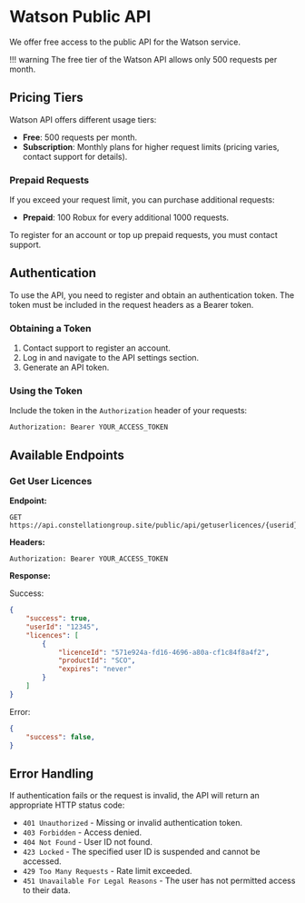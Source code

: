 # Watson Public API

We offer free access to the public API for the Watson service.

!!! warning
    The free tier of the Watson API allows only 500 requests per month.

## Pricing Tiers

Watson API offers different usage tiers:

- **Free**: 500 requests per month.
- **Subscription**: Monthly plans for higher request limits (pricing varies, contact support for details).

### Prepaid Requests

If you exceed your request limit, you can purchase additional requests:

- **Prepaid**: 100 Robux for every additional 1000 requests.

To register for an account or top up prepaid requests, you must contact support.

## Authentication

To use the API, you need to register and obtain an authentication token. The token must be included in the request headers as a Bearer token.

### Obtaining a Token

1. Contact support to register an account.
2. Log in and navigate to the API settings section.
3. Generate an API token.

### Using the Token

Include the token in the `Authorization` header of your requests:

```http
Authorization: Bearer YOUR_ACCESS_TOKEN
```

## Available Endpoints

### Get User Licences

**Endpoint:**

```http
GET https://api.constellationgroup.site/public/api/getuserlicences/{userid}
```

**Headers:**

```http
Authorization: Bearer YOUR_ACCESS_TOKEN
```

**Response:**

Success:

```json
{   
    "success": true,
    "userId": "12345",
    "licences": [
        {
            "licenceId": "571e924a-fd16-4696-a80a-cf1c84f8a4f2",
            "productId": "SCO",
            "expires": "never"
        }
    ]
}
```

Error:

```json
{
    "success": false,
}
```

## Error Handling

If authentication fails or the request is invalid, the API will return an appropriate HTTP status code:

- `401 Unauthorized` - Missing or invalid authentication token.
- `403 Forbidden` - Access denied.
- `404 Not Found` - User ID not found.
- `423 Locked` - The specified user ID is suspended and cannot be accessed.
- `429 Too Many Requests` - Rate limit exceeded.
- `451 Unavailable For Legal Reasons` - The user has not permitted access to their data.
